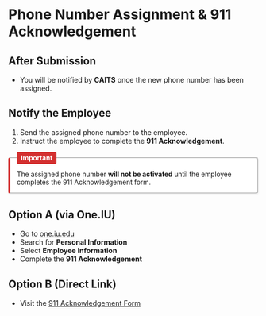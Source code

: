 # Phone Number Assignment & 911 Acknowledgement

## After Submission

- You will be notified by **CAITS** once the new phone number has been assigned.

## Notify the Employee

1. Send the assigned phone number to the employee.
2. Instruct the employee to complete the **911 Acknowledgement**.

<fieldset style="
  border-left: 4px solid #d32f2f;
  background-color: #ffffff;
  padding: 1em;
  margin: 1em 0;
  border-radius: 4px;
  box-shadow: 0 1px 3px rgba(0,0,0,0.1);
  max-width: 700px;
  width: 100%;
  box-sizing: border-box;
  font-size: 0.95em;
">
  <legend style="
    font-weight: bold;
    color: #ffffff;
    background-color: #d32f2f;
    padding: 0.3em 0.6em;
    border-radius: 3px;
  ">
    Important
  </legend>
    The assigned phone number <strong>will not be activated</strong> until the employee completes the 911 Acknowledgement form.
</fieldset>


## Option A (via One.IU)

- Go to [one.iu.edu](https://one.iu.edu)
- Search for **Personal Information**
- Select **Employee Information**
- Complete the **911 Acknowledgement**

## Option B (Direct Link)

- Visit the [911 Acknowledgement Form](https://iunetworks-fireform.eas.iu.edu/online/form/authen/e911)
  